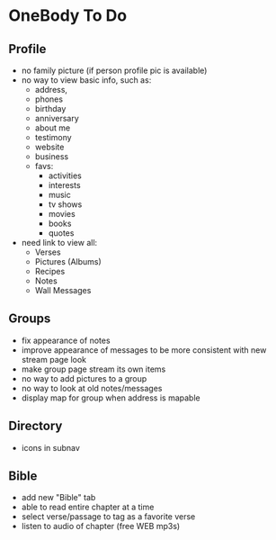 OneBody To Do
=============

Profile
-------

* no family picture (if person profile pic is available)
* no way to view basic info, such as:
  * address,
  * phones
  * birthday
  * anniversary
  * about me
  * testimony
  * website
  * business
  * favs:
    * activities
    * interests
    * music
    * tv shows
    * movies
    * books
    * quotes
* need link to view all:
  * Verses
  * Pictures (Albums)
  * Recipes
  * Notes
  * Wall Messages

Groups
------

* fix appearance of notes
* improve appearance of messages to be more consistent with new stream page look
* make group page stream its own items
* no way to add pictures to a group
* no way to look at old notes/messages
* display map for group when address is mapable

Directory
---------

* icons in subnav

Bible
-----

* add new "Bible" tab
* able to read entire chapter at a time
* select verse/passage to tag as a favorite verse
* listen to audio of chapter (free WEB mp3s)
